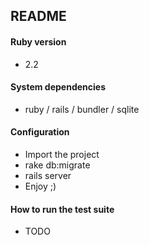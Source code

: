 ## README

#### Ruby version
* 2.2

#### System dependencies
* ruby / rails / bundler / sqlite

#### Configuration
* Import the project
* rake db:migrate
* rails server
* Enjoy ;)

#### How to run the test suite
* TODO

